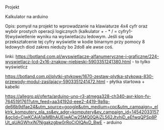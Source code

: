 Projekt

Kalkulator na arduino 

Opis:
pomysł na projekt to wprowadzanie na klawiaturze 4x4 cyfr oraz wybór prostych operacji logicznych (kalkulator + - * / = cyfry1-9)wyświetlenie wyniku na wyświetlaczu ledowym. Jeśli się uda przekształcenie tej cyfry wyświetle w kodie binarnym przy pomocy 8 ledowych diod zakres nieduży bo 2do8 ale awse coś. 

linki:
https://botland.com.pl/wyswietlacze-alfanumeryczne-i-graficzne/224-wyswietlacz-lcd-2x16-znakow-niebieski-5903351241380.html - to tylko wyświetlcz

https://botland.com.pl/plytki-stykowe/1670-zestaw-plytka-stykowa-830-przewody-modul-zasilajacy-5903351241472.html - płytka startowa + kabelki

https://allegro.pl/oferta/arduino-uno-r3-atmega328-ch340-avr-klon-fv-7645191761?utm_feed=aa34192d-eee2-4419-9a9a-de66b9dfae24&utm_source=google&utm_medium=cpc&utm_campaign=_elktrk_komputery_pla_ss&ev_adgr=komputery&ev_campaign_id=14542033157&gclid=CjwKCAiA1aiMBhAUEiwACw25MQ0QAiZL562JtvhjD_eEfwqQPSp8PUt_qUAGWhxiN7Njgakzgbw0rRoCiOIQAvD_BwE - arduino
